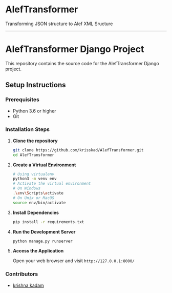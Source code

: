 # AlefTransformer
Transforming JSON structure to Alef XML Sructure

---

# AlefTransformer Django Project

This repository contains the source code for the AlefTransformer Django project.

## Setup Instructions

### Prerequisites

- Python 3.6 or higher
- Git

### Installation Steps

1. **Clone the repository**

    ```bash
    git clone https://github.com/krisskad/AlefTransformer.git
    cd AlefTransformer
    ```

2. **Create a Virtual Environment**

    ```bash
    # Using virtualenv
    python3 -m venv env
    # Activate the virtual environment
    # On Windows
    .\env\Scripts\activate
    # On Unix or MacOS
    source env/bin/activate
    ```

3. **Install Dependencies**

    ```bash
    pip install -r requirements.txt
    ```

4. **Run the Development Server**

    ```bash
    python manage.py runserver
    ```

7. **Access the Application**

    Open your web browser and visit `http://127.0.0.1:8000/`


### Contributors

- [krishna kadam](https://github.com/krisskad/)